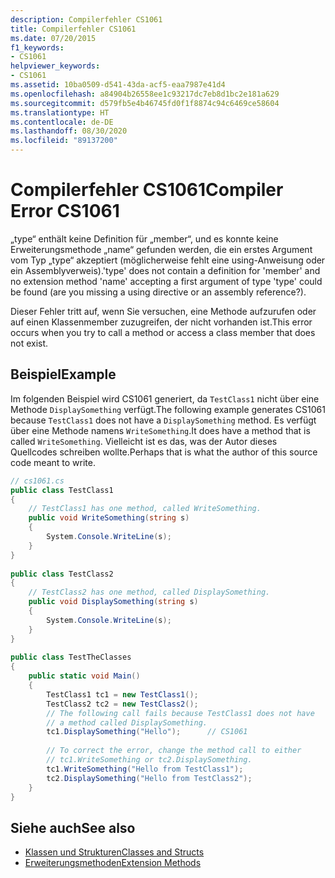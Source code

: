 ```yaml
---
description: Compilerfehler CS1061
title: Compilerfehler CS1061
ms.date: 07/20/2015
f1_keywords:
- CS1061
helpviewer_keywords:
- CS1061
ms.assetid: 10ba0509-d541-43da-acf5-eaa7987e41d4
ms.openlocfilehash: a84904b26558ee1c93217dc7eb8d1bc2e181a629
ms.sourcegitcommit: d579fb5e4b46745fd0f1f8874c94c6469ce58604
ms.translationtype: HT
ms.contentlocale: de-DE
ms.lasthandoff: 08/30/2020
ms.locfileid: "89137200"
---
```

# <a name="compiler-error-cs1061"></a><span data-ttu-id="74571-103">Compilerfehler CS1061</span><span class="sxs-lookup"><span data-stu-id="74571-103">Compiler Error CS1061</span></span>
<span data-ttu-id="74571-104">„type“ enthält keine Definition für „member“, und es konnte keine Erweiterungsmethode „name“ gefunden werden, die ein erstes Argument vom Typ „type“ akzeptiert (möglicherweise fehlt eine using-Anweisung oder ein Assemblyverweis).</span><span class="sxs-lookup"><span data-stu-id="74571-104">'type' does not contain a definition for 'member' and no extension method 'name' accepting a first argument of type 'type' could be found (are you missing a using directive or an assembly reference?).</span></span>  
  
 <span data-ttu-id="74571-105">Dieser Fehler tritt auf, wenn Sie versuchen, eine Methode aufzurufen oder auf einen Klassenmember zuzugreifen, der nicht vorhanden ist.</span><span class="sxs-lookup"><span data-stu-id="74571-105">This error occurs when you try to call a method or access a class member that does not exist.</span></span>  
  
## <a name="example"></a><span data-ttu-id="74571-106">Beispiel</span><span class="sxs-lookup"><span data-stu-id="74571-106">Example</span></span>  
 <span data-ttu-id="74571-107">Im folgenden Beispiel wird CS1061 generiert, da `TestClass1` nicht über eine Methode `DisplaySomething` verfügt.</span><span class="sxs-lookup"><span data-stu-id="74571-107">The following example generates CS1061 because `TestClass1` does not have a `DisplaySomething` method.</span></span> <span data-ttu-id="74571-108">Es verfügt über eine Methode namens `WriteSomething`.</span><span class="sxs-lookup"><span data-stu-id="74571-108">It does have a method that is called `WriteSomething`.</span></span> <span data-ttu-id="74571-109">Vielleicht ist es das, was der Autor dieses Quellcodes schreiben wollte.</span><span class="sxs-lookup"><span data-stu-id="74571-109">Perhaps that is what the author of this source code meant to write.</span></span>  
  
```csharp  
// cs1061.cs  
public class TestClass1  
{  
    // TestClass1 has one method, called WriteSomething.  
    public void WriteSomething(string s)  
    {  
        System.Console.WriteLine(s);  
    }  
}  
  
public class TestClass2  
{  
    // TestClass2 has one method, called DisplaySomething.  
    public void DisplaySomething(string s)  
    {  
        System.Console.WriteLine(s);  
    }  
}  
  
public class TestTheClasses  
{  
    public static void Main()  
    {  
        TestClass1 tc1 = new TestClass1();  
        TestClass2 tc2 = new TestClass2();  
        // The following call fails because TestClass1 does not have
        // a method called DisplaySomething.  
        tc1.DisplaySomething("Hello");      // CS1061  
  
        // To correct the error, change the method call to either
        // tc1.WriteSomething or tc2.DisplaySomething.  
        tc1.WriteSomething("Hello from TestClass1");  
        tc2.DisplaySomething("Hello from TestClass2");  
    }  
}  
```  
  
## <a name="see-also"></a><span data-ttu-id="74571-110">Siehe auch</span><span class="sxs-lookup"><span data-stu-id="74571-110">See also</span></span>

- [<span data-ttu-id="74571-111">Klassen und Strukturen</span><span class="sxs-lookup"><span data-stu-id="74571-111">Classes and Structs</span></span>](../../programming-guide/classes-and-structs/index.md)
- [<span data-ttu-id="74571-112">Erweiterungsmethoden</span><span class="sxs-lookup"><span data-stu-id="74571-112">Extension Methods</span></span>](../../programming-guide/classes-and-structs/extension-methods.md)
